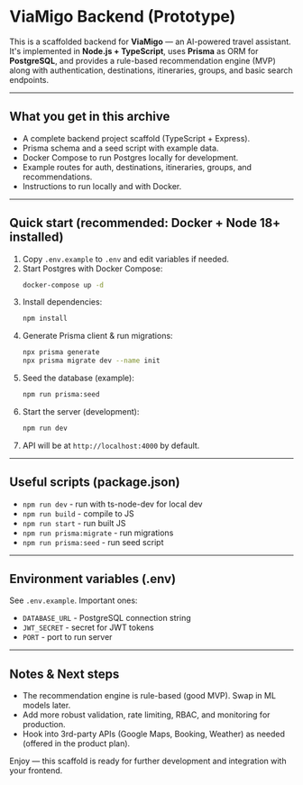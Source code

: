 # ViaMigo Backend (Prototype)

This is a scaffolded backend for **ViaMigo** — an AI-powered travel assistant. It's implemented in **Node.js + TypeScript**, uses **Prisma** as ORM for **PostgreSQL**, and provides a rule-based recommendation engine (MVP) along with authentication, destinations, itineraries, groups, and basic search endpoints.

---

## What you get in this archive
- A complete backend project scaffold (TypeScript + Express).
- Prisma schema and a seed script with example data.
- Docker Compose to run Postgres locally for development.
- Example routes for auth, destinations, itineraries, groups, and recommendations.
- Instructions to run locally and with Docker.

---

## Quick start (recommended: Docker + Node 18+ installed)

1. Copy `.env.example` to `.env` and edit variables if needed.
2. Start Postgres with Docker Compose:
   ```bash
   docker-compose up -d
   ```
3. Install dependencies:
   ```bash
   npm install
   ```
4. Generate Prisma client & run migrations:
   ```bash
   npx prisma generate
   npx prisma migrate dev --name init
   ```
5. Seed the database (example):
   ```bash
   npm run prisma:seed
   ```
6. Start the server (development):
   ```bash
   npm run dev
   ```
7. API will be at `http://localhost:4000` by default.

---

## Useful scripts (package.json)
- `npm run dev` - run with ts-node-dev for local dev
- `npm run build` - compile to JS
- `npm run start` - run built JS
- `npm run prisma:migrate` - run migrations
- `npm run prisma:seed` - run seed script

---

## Environment variables (.env)
See `.env.example`. Important ones:
- `DATABASE_URL` - PostgreSQL connection string
- `JWT_SECRET` - secret for JWT tokens
- `PORT` - port to run server

---

## Notes & Next steps
- The recommendation engine is rule-based (good MVP). Swap in ML models later.
- Add more robust validation, rate limiting, RBAC, and monitoring for production.
- Hook into 3rd-party APIs (Google Maps, Booking, Weather) as needed (offered in the product plan).

Enjoy — this scaffold is ready for further development and integration with your frontend.
